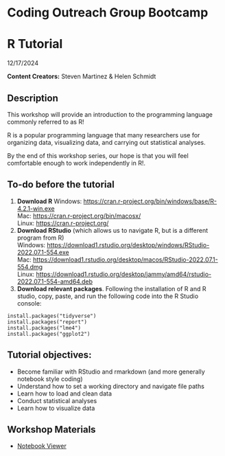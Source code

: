 # Coding Outreach Group Bootcamp
# R Tutorial
12/17/2024  

__**Content Creators:**__ Steven Martinez & Helen Schmidt

## Description
This workshop will provide an introduction to the programming language commonly referred to as R! 

R is a popular programming language that many researchers use for organizing data, visualizing data, and carrying out statistical analyses.

By the end of this workshop series, our hope is that you will feel comfortable enough to work independently in R!.

## To-do before the tutorial
1. **Download R**
         Windows: https://cran.r-project.org/bin/windows/base/R-4.2.1-win.exe  
         Mac: https://cran.r-project.org/bin/macosx/         
         Linux: https://cran.r-project.org/
2. **Download RStudio** (which allows us to navigate R, but is a different program from R)  
         Windows: https://download1.rstudio.org/desktop/windows/RStudio-2022.07.1-554.exe  
         Mac: https://download1.rstudio.org/desktop/macos/RStudio-2022.07.1-554.dmg  
         Linux: https://download1.rstudio.org/desktop/jammy/amd64/rstudio-2022.07.1-554-amd64.deb   
3. **Download relevant packages**. Following the installation of R and R studio, copy, paste, and run the following code into the R Studio console:

```
install.packages("tidyverse")
install.packages("report")
install.packages("lme4")
install.packages("ggplot2")
```	  

## Tutorial objectives:
- Become familiar with RStudio and rmarkdown (and more generally notebook style coding)
- Understand how to set a working directory and navigate file paths
- Learn how to load and clean data
- Conduct statistical analyses
- Learn how to visualize data


## Workshop Materials
- [Notebook Viewer](https://tu-coding-outreach-group.github.io/intro-to-coding-2025/R/index.html)